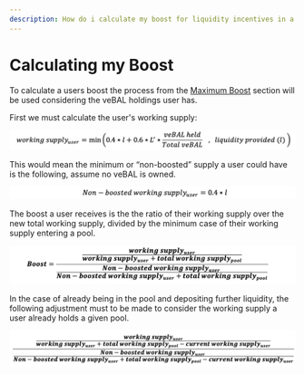 ```yaml
---
description: How do i calculate my boost for liquidity incentives in a pool?
---
```


# Calculating my Boost

To calculate a users boost the process from the [Maximum Boost](maximum-boost.md) section will be used considering the veBAL holdings user has.&#x20;

First we must calculate the user's working supply:

![The minimum of the working supply limit and liquidity provided & staked equation defines a user's working supply](<../../../../.gitbook/assets/Screen Shot 2022-04-09 at 10.57.00 AM.png>)

This would mean the minimum or “non-boosted” supply a user could have is the following, assume no veBAL is owned.

![](<../../../../.gitbook/assets/Screen Shot 2022-04-09 at 10.22.23 AM.png>)

The boost a user receives is the the ratio of their working supply over the new total working supply, divided by the minimum case of their working supply entering a pool.&#x20;

![The total working supply will need to be pulled from the gauge contracts for these calculations](<../../../../.gitbook/assets/Screen Shot 2022-04-09 at 11.08.51 AM.png>)

In the case of already being in the pool and depositing further liquidity, the following adjustment must to be made to consider the working supply a user already holds a given pool.&#x20;

![](<../../../../.gitbook/assets/Screen Shot 2022-04-09 at 11.28.35 AM.png>)
